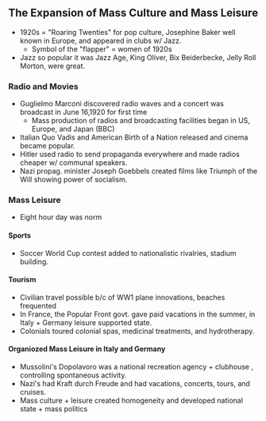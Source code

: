## The Expansion of Mass Culture and Mass Leisure
- 1920s = "Roaring Twenties" for pop culture, Josephine Baker well known in Europe, and appeared in clubs w/ Jazz.
    - Symbol of the "flapper" = women of 1920s
- Jazz so popular it was Jazz Age, King Oliver, Bix Beiderbecke, Jelly Roll Morton, were great.
### Radio and Movies
- Guglielmo Marconi discovered radio waves and a concert was broadcast in June 16,1920 for first time
    - Mass production of radios and broadcasting facilities began in US, Europe, and Japan (BBC)
- Italian Quo Vadis and American Birth of a Nation released and cinema became popular.
- Hitler used radio to send propaganda everywhere and made radios cheaper w/ communal speakers.
- Nazi propag. minister Joseph Goebbels created films like Triumph of the Will showing power of socialism.
### Mass Leisure
- Eight hour day was norm
#### Sports
- Soccer World Cup contest added to nationalistic rivalries, stadium building.
#### Tourism
- Civilian travel possible b/c of WW1 plane innovations, beaches frequented
- In France, the Popular Front govt. gave paid vacations in the summer, in Italy + Germany leisure supported state.
- Colonials toured colonial spas, medicinal treatments, and hydrotherapy.
#### Organiozed Mass Leisure in Italy and Germany
- Mussolini's Dopolavoro was a national recreation agency + clubhouse , controlling spontaneous activity.
- Nazi's had Kraft durch Freude and had vacations, concerts, tours, and cruises.
- Mass culture + leisure created homogeneity and developed national state + mass politics
